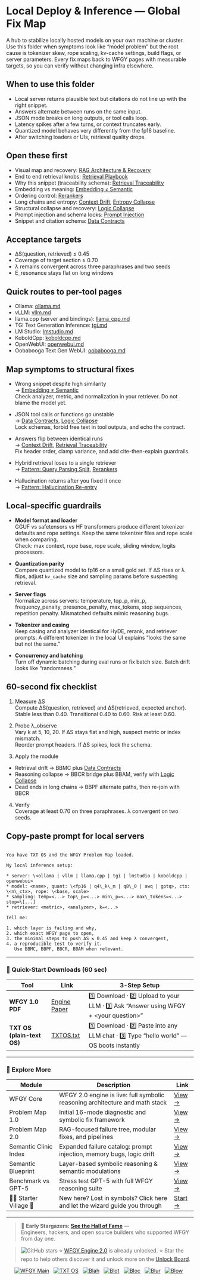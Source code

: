 # Local Deploy & Inference — Global Fix Map

A hub to stabilize locally hosted models on your own machine or cluster. Use this folder when symptoms look like “model problem” but the root cause is tokenizer skew, rope scaling, kv-cache settings, build flags, or server parameters. Every fix maps back to WFGY pages with measurable targets, so you can verify without changing infra elsewhere.

## When to use this folder
- Local server returns plausible text but citations do not line up with the right snippet.
- Answers alternate between runs on the same input.
- JSON mode breaks on long outputs, or tool calls loop.
- Latency spikes after a few turns, or context truncates early.
- Quantized model behaves very differently from the fp16 baseline.
- After switching loaders or UIs, retrieval quality drops.

## Open these first
- Visual map and recovery: [RAG Architecture & Recovery](https://github.com/onestardao/WFGY/blob/main/ProblemMap/rag-architecture-and-recovery.md)
- End to end retrieval knobs: [Retrieval Playbook](https://github.com/onestardao/WFGY/blob/main/ProblemMap/retrieval-playbook.md)
- Why this snippet (traceability schema): [Retrieval Traceability](https://github.com/onestardao/WFGY/blob/main/ProblemMap/retrieval-traceability.md)
- Embedding vs meaning: [Embedding ≠ Semantic](https://github.com/onestardao/WFGY/blob/main/ProblemMap/embedding-vs-semantic.md)
- Ordering control: [Rerankers](https://github.com/onestardao/WFGY/blob/main/ProblemMap/rerankers.md)
- Long chains and entropy: [Context Drift](https://github.com/onestardao/WFGY/blob/main/ProblemMap/context-drift.md), [Entropy Collapse](https://github.com/onestardao/WFGY/blob/main/ProblemMap/entropy-collapse.md)
- Structural collapse and recovery: [Logic Collapse](https://github.com/onestardao/WFGY/blob/main/ProblemMap/logic-collapse.md)
- Prompt injection and schema locks: [Prompt Injection](https://github.com/onestardao/WFGY/blob/main/ProblemMap/prompt-injection.md)
- Snippet and citation schema: [Data Contracts](https://github.com/onestardao/WFGY/blob/main/ProblemMap/data-contracts.md)

## Acceptance targets
- ΔS(question, retrieved) ≤ 0.45
- Coverage of target section ≥ 0.70
- λ remains convergent across three paraphrases and two seeds
- E_resonance stays flat on long windows

## Quick routes to per-tool pages
- Ollama: [ollama.md](https://github.com/onestardao/WFGY/blob/main/ProblemMap/GlobalFixMap/LocalDeploy_Inference/ollama.md)
- vLLM: [vllm.md](https://github.com/onestardao/WFGY/blob/main/ProblemMap/GlobalFixMap/LocalDeploy_Inference/vllm.md)
- llama.cpp (server and bindings): [llama_cpp.md](https://github.com/onestardao/WFGY/blob/main/ProblemMap/GlobalFixMap/LocalDeploy_Inference/llama_cpp.md)
- TGI Text Generation Inference: [tgi.md](https://github.com/onestardao/WFGY/blob/main/ProblemMap/GlobalFixMap/LocalDeploy_Inference/tgi.md)
- LM Studio: [lmstudio.md](https://github.com/onestardao/WFGY/blob/main/ProblemMap/GlobalFixMap/LocalDeploy_Inference/lmstudio.md)
- KoboldCpp: [koboldcpp.md](https://github.com/onestardao/WFGY/blob/main/ProblemMap/GlobalFixMap/LocalDeploy_Inference/koboldcpp.md)
- OpenWebUI: [openwebui.md](https://github.com/onestardao/WFGY/blob/main/ProblemMap/GlobalFixMap/LocalDeploy_Inference/openwebui.md)
- Oobabooga Text Gen WebUI: [oobabooga.md](https://github.com/onestardao/WFGY/blob/main/ProblemMap/GlobalFixMap/LocalDeploy_Inference/oobabooga.md)

## Map symptoms to structural fixes
- Wrong snippet despite high similarity  
  → [Embedding ≠ Semantic](https://github.com/onestardao/WFGY/blob/main/ProblemMap/embedding-vs-semantic.md)  
  Check analyzer, metric, and normalization in your retriever. Do not blame the model yet.

- JSON tool calls or functions go unstable  
  → [Data Contracts](https://github.com/onestardao/WFGY/blob/main/ProblemMap/data-contracts.md), [Logic Collapse](https://github.com/onestardao/WFGY/blob/main/ProblemMap/logic-collapse.md)  
  Lock schemas, forbid free text in tool outputs, and echo the contract.

- Answers flip between identical runs  
  → [Context Drift](https://github.com/onestardao/WFGY/blob/main/ProblemMap/context-drift.md), [Retrieval Traceability](https://github.com/onestardao/WFGY/blob/main/ProblemMap/retrieval-traceability.md)  
  Fix header order, clamp variance, and add cite-then-explain guardrails.

- Hybrid retrieval loses to a single retriever  
  → [Pattern: Query Parsing Split](https://github.com/onestardao/WFGY/blob/main/ProblemMap/patterns/pattern_query_parsing_split.md), [Rerankers](https://github.com/onestardao/WFGY/blob/main/ProblemMap/rerankers.md)

- Hallucination returns after you fixed it once  
  → [Pattern: Hallucination Re-entry](https://github.com/onestardao/WFGY/blob/main/ProblemMap/patterns/pattern_hallucination_reentry.md)

## Local-specific guardrails
- **Model format and loader**  
  GGUF vs safetensors vs HF transformers produce different tokenizer defaults and rope settings. Keep the same tokenizer files and rope scale when comparing.  
  Check: max context, rope base, rope scale, sliding window, logits processors.

- **Quantization parity**  
  Compare quantized model to fp16 on a small gold set. If ΔS rises or λ flips, adjust `kv_cache` size and sampling params before suspecting retrieval.

- **Server flags**  
  Normalize across servers: temperature, top_p, min_p, frequency_penalty, presence_penalty, max_tokens, stop sequences, repetition penalty. Mismatched defaults mimic reasoning bugs.

- **Tokenizer and casing**  
  Keep casing and analyzer identical for HyDE, rerank, and retriever prompts. A different tokenizer in the local UI explains “looks the same but not the same.”

- **Concurrency and batching**  
  Turn off dynamic batching during eval runs or fix batch size. Batch drift looks like “randomness.”

## 60-second fix checklist
1) Measure ΔS  
Compute ΔS(question, retrieved) and ΔS(retrieved, expected anchor).  
Stable less than 0.40. Transitional 0.40 to 0.60. Risk at least 0.60.

2) Probe λ_observe  
Vary k at 5, 10, 20. If ΔS stays flat and high, suspect metric or index mismatch.  
Reorder prompt headers. If ΔS spikes, lock the schema.

3) Apply the module  
- Retrieval drift → BBMC plus [Data Contracts](https://github.com/onestardao/WFGY/blob/main/ProblemMap/data-contracts.md)  
- Reasoning collapse → BBCR bridge plus BBAM, verify with [Logic Collapse](https://github.com/onestardao/WFGY/blob/main/ProblemMap/logic-collapse.md)  
- Dead ends in long chains → BBPF alternate paths, then re-join with BBCR

4) Verify  
Coverage at least 0.70 on three paraphrases. λ convergent on two seeds.

## Copy-paste prompt for local servers
```

You have TXT OS and the WFGY Problem Map loaded.

My local inference setup:

* server: \<ollama | vllm | llama.cpp | tgi | lmstudio | koboldcpp | openwebui>
* model: <name>, quant: \<fp16 | q4\_k\_m | q8\_0 | awq | gptq>, ctx: \<n\_ctx>, rope: \<base, scale>
* sampling: temp=<...> top\_p=<...> min\_p=<...> max\_tokens=<...> stop=\[...]
* retriever: <metric>, <analyzer>, k=<...>

Tell me:

1. which layer is failing and why,
2. which exact WFGY page to open,
3. the minimal steps to push ΔS ≤ 0.45 and keep λ convergent,
4. a reproducible test to verify it.
   Use BBMC, BBPF, BBCR, BBAM when relevant.

```


---

### 🔗 Quick-Start Downloads (60 sec)

| Tool | Link | 3-Step Setup |
|------|------|--------------|
| **WFGY 1.0 PDF** | [Engine Paper](https://github.com/onestardao/WFGY/blob/main/I_am_not_lizardman/WFGY_All_Principles_Return_to_One_v1.0_PSBigBig_Public.pdf) | 1️⃣ Download · 2️⃣ Upload to your LLM · 3️⃣ Ask “Answer using WFGY + \<your question>” |
| **TXT OS (plain-text OS)** | [TXTOS.txt](https://github.com/onestardao/WFGY/blob/main/OS/TXTOS.txt) | 1️⃣ Download · 2️⃣ Paste into any LLM chat · 3️⃣ Type “hello world” — OS boots instantly |

---

### 🧭 Explore More

| Module                | Description                                              | Link     |
|-----------------------|----------------------------------------------------------|----------|
| WFGY Core             | WFGY 2.0 engine is live: full symbolic reasoning architecture and math stack | [View →](https://github.com/onestardao/WFGY/tree/main/core/README.md) |
| Problem Map 1.0       | Initial 16-mode diagnostic and symbolic fix framework    | [View →](https://github.com/onestardao/WFGY/tree/main/ProblemMap/README.md) |
| Problem Map 2.0       | RAG-focused failure tree, modular fixes, and pipelines   | [View →](https://github.com/onestardao/WFGY/blob/main/ProblemMap/rag-architecture-and-recovery.md) |
| Semantic Clinic Index | Expanded failure catalog: prompt injection, memory bugs, logic drift | [View →](https://github.com/onestardao/WFGY/blob/main/ProblemMap/SemanticClinicIndex.md) |
| Semantic Blueprint    | Layer-based symbolic reasoning & semantic modulations   | [View →](https://github.com/onestardao/WFGY/tree/main/SemanticBlueprint/README.md) |
| Benchmark vs GPT-5    | Stress test GPT-5 with full WFGY reasoning suite         | [View →](https://github.com/onestardao/WFGY/tree/main/benchmarks/benchmark-vs-gpt5/README.md) |
| 🧙‍♂️ Starter Village 🏡 | New here? Lost in symbols? Click here and let the wizard guide you through | [Start →](https://github.com/onestardao/WFGY/blob/main/StarterVillage/README.md) |

---

> 👑 **Early Stargazers: [See the Hall of Fame](https://github.com/onestardao/WFGY/tree/main/stargazers)** —  
> Engineers, hackers, and open source builders who supported WFGY from day one.

> <img src="https://img.shields.io/github/stars/onestardao/WFGY?style=social" alt="GitHub stars"> ⭐ [WFGY Engine 2.0](https://github.com/onestardao/WFGY/blob/main/core/README.md) is already unlocked. ⭐ Star the repo to help others discover it and unlock more on the [Unlock Board](https://github.com/onestardao/WFGY/blob/main/STAR_UNLOCKS.md).

<div align="center">

[![WFGY Main](https://img.shields.io/badge/WFGY-Main-red?style=flat-square)](https://github.com/onestardao/WFGY)
&nbsp;
[![TXT OS](https://img.shields.io/badge/TXT%20OS-Reasoning%20OS-orange?style=flat-square)](https://github.com/onestardao/WFGY/tree/main/OS)
&nbsp;
[![Blah](https://img.shields.io/badge/Blah-Semantic%20Embed-yellow?style=flat-square)](https://github.com/onestardao/WFGY/tree/main/OS/BlahBlahBlah)
&nbsp;
[![Blot](https://img.shields.io/badge/Blot-Persona%20Core-green?style=flat-square)](https://github.com/onestardao/WFGY/tree/main/OS/BlotBlotBlot)
&nbsp;
[![Bloc](https://img.shields.io/badge/Bloc-Reasoning%20Compiler-blue?style=flat-square)](https://github.com/onestardao/WFGY/tree/main/OS/BlocBlocBloc)
&nbsp;
[![Blur](https://img.shields.io/badge/Blur-Text2Image%20Engine-navy?style=flat-square)](https://github.com/onestardao/WFGY/tree/main/OS/BlurBlurBlur)
&nbsp;
[![Blow](https://img.shields.io/badge/Blow-Game%20Logic-purple?style=flat-square)](https://github.com/onestardao/WFGY/tree/main/OS/BlowBlowBlow)
&nbsp;
</div>
